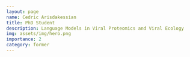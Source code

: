 ```yaml
---
layout: page
name: Cedric Arisdakessian
title: PhD Student
description: Language Models in Viral Proteomics and Viral Ecology
img: assets/img/hero.png
importance: 2
category: former
---
```


